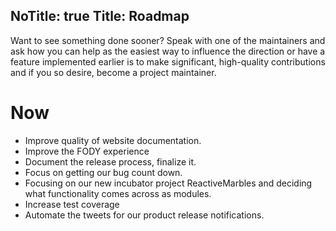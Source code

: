 NoTitle: true
Title: Roadmap
---

Want to see something done sooner? Speak with one of the maintainers and ask how you can help as the easiest way to influence the direction or have a feature implemented earlier is to make significant, high-quality contributions and if you so desire, become a project maintainer.

# Now
- Improve quality of website documentation.
- Improve the FODY experience
- Document the release process, finalize it.
- Focus on getting our bug count down.
- Focusing on our new incubator project ReactiveMarbles and deciding what functionality comes across as modules.
- Increase test coverage
- Automate the tweets for our product release notifications.
